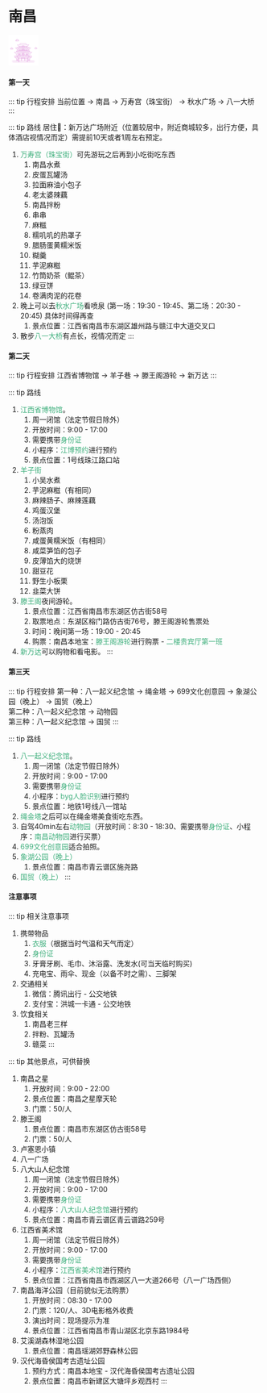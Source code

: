 # 南昌 

<img  src="./img/nanchang.svg" alt="drawing" class="index-img"  style="width:60px; height:60px"/>


#### 第一天

::: tip 行程安排
当前位置 → 南昌 → 万寿宫（珠宝街） → 秋水广场 → 八一大桥
:::

::: tip 路线
居住:convenience_store:：新万达广场附近（位置较居中，附近商城较多，出行方便，具体酒店视情况而定）需提前10天或者1周左右预定。
1. <font color="#3eaf7c">万寿宫（珠宝街）</font>可先游玩之后再到小吃街吃东西
   1. 南昌水煮
   2. 皮蛋瓦罐汤
   3. 拉面麻油小包子
   4. 老太婆辣藕
   5. 南昌拌粉
   6. 串串
   7. 麻糍
   8. 糯叽叽的热罩子
   9. 腊肠蛋黄糯米饭
   10. 糊羹
   11. 芋泥麻糍
   12. 竹筒奶茶（鲲茶）
   13. 绿豆饼
   14. 卷满肉泥的花卷
2. 晚上可以去<font color="#3eaf7c">秋水广场</font>看喷泉 (第一场：19:30 - 19:45、第二场：20:30 - 20:45) 具体时间得再查
   1. 景点位置：江西省南昌市东湖区雄州路与赣江中大道交叉口
3. 散步<font color="#3eaf7c">八一大桥</font>有点长，视情况而定
:::

#### 第二天

::: tip 行程安排
江西省博物馆 → 羊子巷 → 滕王阁游轮 → 新万达
:::

::: tip 路线
1. <font color="#3eaf7c">江西省博物馆</font>。  
   1. 周一闭馆（法定节假日除外）
   2. 开放时间：9:00 - 17:00
   3. 需要携带<font color="#3eaf7c">身份证</font>
   4. 小程序：<font color="#3eaf7c">江博预约</font>进行预约
   5. 景点位置：1号线珠江路口站
2. <font color="#3eaf7c">羊子街</font>
   1. 小吴水煮
   2. 芋泥麻糍（有相同）
   3. 麻辣肠子、麻辣莲藕
   4. 鸡蛋汉堡
   5. 汤泡饭
   6. 粉蒸肉
   7. 咸蛋黄糯米饭（有相同）
   8. 咸菜笋馅的包子
   9. 皮薄馅大的烧饼
   10. 甜豆花
   11. 野生小板栗
   12. 韭菜大饼
3. <font color="#3eaf7c">滕王阁</font>夜间游轮。
   1. 景点位置：江西省南昌市东湖区仿古街58号
   2. 取票地点：东湖区榕门路仿古街76号，滕王阁游轮售票处
   3. 时间：晚间第一场：19:00 - 20:45
   4. 购票：南昌本地宝：<font color="#3eaf7c">滕王阁游轮</font>进行购票 - <font color="#3eaf7c">二楼贵宾厅第一班</font>
4. <font color="#3eaf7c">新万达</font>可以购物和看电影。
:::

#### 第三天

::: tip 行程安排
第一种：八一起义纪念馆 → 绳金塔 → 699文化创意园 → 象湖公园（晚上） → 国贸（晚上）  
第二种：八一起义纪念馆 → 动物园  
第三种：八一起义纪念馆 → 国贸 
:::

::: tip 路线
1. <font color="#3eaf7c">八一起义纪念馆</font>。 
   1. 周一闭馆（法定节假日除外）
   2. 开放时间：9:00 - 17:00 
   3. 需要携带<font color="#3eaf7c">身份证</font>
   4. 小程序：<font color="#3eaf7c">byg人脸识别</font>进行预约
   5. 景点位置：地铁1号线八一馆站
2. <font color="#3eaf7c">绳金塔</font>之后可以在绳金塔美食街吃东西。  
3. 自驾40min左右<font color="#3eaf7c">动物园</font>（开放时间：8:30 - 18:30、需要携带<font color="#3eaf7c">身份证</font>、小程序：<font color="#3eaf7c">南昌动物园</font>进行买票）
4. <font color="#3eaf7c">699文化创意园</font>适合拍照。  
5. <font color="#3eaf7c">象湖公园（晚上）</font>
   1. 景点位置：南昌市青云谱区施尧路
6. <font color="#3eaf7c">国贸（晚上）</font>
:::

#### 注意事项

::: tip 相关注意事项
1. 携带物品
   1. <font color="#3eaf7c">衣服</font>（根据当时气温和天气而定）
   2. <font color="#3eaf7c">身份证</font>
   3. 牙膏牙刷、毛巾、沐浴露、洗发水(可当天临时购买)
   4. 充电宝、雨伞、现金（以备不时之需）、三脚架
2. 交通相关
   1. 微信：腾讯出行 - 公交地铁
   2. 支付宝：洪城一卡通 - 公交地铁
3. 饮食相关
   1. 南昌老三样
   2. 拌粉、瓦罐汤
   3. 赣菜
:::

::: tip 其他景点，可供替换
1. 南昌之星
   1. 开放时间：9:00 - 22:00
   2. 景点位置：南昌之星摩天轮
   3. 门票：50/人
2. 滕王阁
   1. 景点位置：南昌市东湖区仿古街58号
   2. 门票：50/人
3. 卢塞恩小镇
4. 八一广场
5. 八大山人纪念馆
   1. 周一闭馆（法定节假日除外）
   2. 开放时间：9:00 - 17:00 
   3. 需要携带<font color="#3eaf7c">身份证</font>
   4. 小程序：<font color="#3eaf7c">八大山人纪念馆</font>进行预约
   5. 景点位置：南昌市青云谱区青云谱路259号
6. 江西省美术馆
   1. 周一闭馆（法定节假日除外）
   2. 开放时间：9:00 - 17:00 
   3. 需要携带<font color="#3eaf7c">身份证</font>
   4. 小程序：<font color="#3eaf7c">江西省美术馆</font>进行预约
   5. 景点位置：江西省南昌市西湖区八一大道266号（八一广场西侧）
7. 南昌海洋公园（目前貌似无法购票）
   1. 开放时间：08:30 - 17:00
   2. 门票：120/人、3D电影格外收费
   3. 演出时间：现场提示为准
   4. 景点位置：江西省南昌市青山湖区北京东路1984号
8. 艾溪湖森林湿地公园
   1. 景点位置：南昌瑶湖郊野森林公园
9. 汉代海昏侯国考古遗址公园
   1. 预约方式：南昌本地宝 - 汉代海昏侯国考古遗址公园
   2. 景点位置：南昌市新建区大塘坪乡观西村
:::

